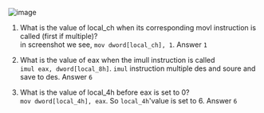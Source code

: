 ![image](https://user-images.githubusercontent.com/22276823/123029844-4984d600-d3d1-11eb-9052-c22d52c974f5.png)  

1.  What is the value of local_ch when its corresponding movl instruction is called (first if multiple)?   
in screenshot we see, `mov dword[local_ch], 1`. Answer `1`  

2. What is the value of eax when the imull instruction is called  
`imul eax, dword[local_8h]`. `imul` instruction multiple des and soure and save to des. Answer `6`  
3. What is the value of local_4h before eax is set to 0?  
`mov dword[local_4h], eax`. So `local_4h`'value is set to 6. Answer `6`  
